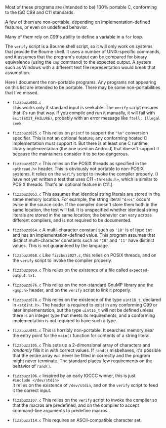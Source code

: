 Most of these programs are (intended to be) 100% portable C, conforming
to the ISO C99 and C11 standards.

A few of them are non-portable, depending on implementation-defined
features, or even on undefined behavior.

Many of them rely on C99's ability to define a variable in a `for` loop.

The `verify` script is a Bourne shell script, so it will only work
on systems that provide the Bourne shell.  It uses a number of
UNIX-specific commands, and it assumes that the program's output
can be compared for binary equivalence (using the `cmp` command)
to the expected output.  A system such as Windows with a different
text file representation would break that assumption.

Here I document the non-portable programs.  Any programs not
appearing on this list are intended to be portable.  There may be
some non-portabilities that I've missed.

* `fizzbuzz003.c`  
  This works only if standard input is seekable.  The `verify`
  script ensures that it's run that way.  If you compile and run it
  manually, it will fail with `exit(EXIT_FAILURE)`, probably with an
  error message like `ftell: Illegal seek`.

* `fizzbuzz025.c`
  This relies on `printf` to support the `"%n"` conversion specifier.
  This is not an optional feature; any conforming hosted
  C implementation must support it.  But there is at least one C
  runtime library implementation (the one used on Android) that doesn't
  support it because the maintainers consider it to be too dangerous.

* `fizzbuzz027.c`
  This relies on the POSIX threads as specified in the `<pthread.h>`
  header.  This is obviously not portable to non-POSIX systems.
  It relies on the `verify` script to invoke the compiler properly.
  (I have not yet written a test that uses C11 `<threads.h>`, which
  is similar to POSIX threads.  That's an optional feature in C11.)

* `fizzbuzz063.c`
  This assumes that identical string literals are stored in the
  same memory location.  For example, the string literal `"drei"`
  occurs twice in the source code.  If the compiler doesn't store them
  both in the same location, the test will fail.  It is unspecified
  whether identical string literals are stored in the same location;
  the behavior can vary across different compilers, and is not required
  to be documented.

* `fizzbuzz064.c`
  A multi-character constant such as `'10'` is of type `int` and
  has an implementation-defined value.  This program assumes that
  distinct multi-character constants such as `'10'` and `'11'` have
  distinct values.  This is not guaranteed by the language.

* `fizzbuzz068.c`
  Like `fizzbuzz027.c`, this relies on POSIX threads, and on the `verify`
  script to invoke the compiler properly.

* `fizzbuzz069.c`
  This relies on the existence of a file called `expected-output.txt`.

* `fizzbuzz076.c`
  This relies on the non-standard GnuMP library and the `<gmp.h>` header,
  and on the `verify` script to link it properly.

* `fizzbuzz078.c`
  This relies on the existence of the type `uint16_t`, declared in
  `<stdint.h>`.  The header is required to exist in any conforming
  C99 or later implementation, but the type `uint16_t` will not be
  defined unless there is an integer type that meets its requirements,
  and a conforming implementation is not required to have such a type.

* `fizzbuzz081.c`
  This is horribly non-portable.  It searches memory near the entry
  point for the `main()` function for contents of a string literal.

* `fizzbuzz105.c`
  This sets up a 2-dimensional array of characters and *randomly*
  fills it in with correct values.  If `rand()` misbehaves, it's
  possible that the entire array will never be filled in correctly
  and the program might never terminate.  The standard places few
  requirements on the behavior of `rand()`.

* `fizzbuzz106.c`
  Inspired by an early IOCCC winner, this is just  
  `#include </dev/stdin>`  
  It relies on the existence of `/dev/stdin`, and on the `verify`
  script to feed it the correct input.

* `fizzbuzz107.c`
  This relies on the `verify` script to invoke the compiler so that
  the macros are predefined, and on the compiler to accept command-line
  arguments to predefine macros.

* `fizzbuzz114.c`
  This requires an ASCII-compatible character set.
